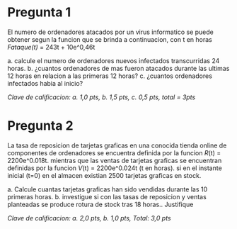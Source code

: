 # Pregunta 1

El numero de ordenadores atacados por un virus informatico se puede obtener segun la funcion que se brinda a continuacion, con t en horas
    *Fataque(t)* = 243t + 10e^0,46t

a. calcule el numero de ordenadores nuevos infectados transcurridas 24 horas.
b. ¿cuantos ordenadores de mas fueron atacados durante las ultimas 12 horas en relacion a las primeras 12 horas?
c. ¿cuantos ordenadores infectados habia al inicio?

*Clave de calificacion: a. 1,0 pts, b. 1,5 pts, c. 0,5 pts, total = 3pts*

# Pregunta 2

La tasa de reposicion de tarjetas graficas en una conocida tienda online de componentes de ordenadores se encuentra definida por la funcion *R*(t) = 2200e^0.018t. mientras que las ventas de tarjetas graficas se encuentran definidas por la funcion *V*(t) = 2200e^0.024t (t en horas). si en el instante inicial (t=0) en el almacen existian 2500 tarjetas graficas en stock.

a. Calcule cuantas tarjetas graficas han sido vendidas durante las 10 primeras horas.
b. investigue si con las tasas de reposicion y ventas planteadas se produce rotura de stock tras 18 horas.. Justifique

*Clave de calificacion: a. 2,0 pts, b. 1,0 pts, Total: 3,0 pts*
